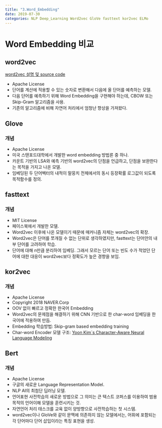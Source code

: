 ```yaml
---
title: "3.Word_Embedding"
date: 2019-07-30
categories: NLP Deep_Learning Word2vec GloVe fasttext kor2vec ELMo
---
```


# Word Embedding 비교

## word2vec
[word2vec 설명 및 source code](https://jeongmin-d.github.io/nlp/deep_learning/word2vec/Word2vec/)
* Apache License
*	단어를 계산에 적용할 수 있는 숫자로 변환해서 다음에 올 단어를 예측하는 모델.
*	다음 단어를 예측하기 위해 Word Embedding을 구현해야 하는데, CBOW 또는 Skip-Gram 알고리즘을 사용.
*	기존의 알고리즘에 비해 자연어 처리에서 엄청난 향상을 가져왔다.

## Glove

### 개념
* Apache License
*	미국 스탠포드대학에서 개발한 word embedding 방법론 중 하나.
*	카운트 기반의 LSA와 예측 기반의 word2vec의 단점을 언급하고, 단점을 보완한다는 목적을 가지고 나온 모델.
*	임베딩된 두 단어벡터의 내적이 말뭉치 전체에서의 동시 등장확률 로그값이 되도록 목적함수를 정의.

## fasttext

### 개념
* MIT License
*	페이스북에서 개발한 모델.
*	Word2vec 이후에 나온 모델이기 때문에 매커니즘 자체는 word2vec의 확장.
*	Word2vec은 단어를 쪼개질 수 없는 단위로 생각하였지만, fasttext는 단어안의 내부 단어를 고려하여 학습.
*	단어에 대해 n만큼 분리하여 임베딩. 그래서 모르는 단어 또는 빈도 수가 적었던 단어에 대한 대응이 word2vec보다 정확도가 높은 경향을 보임.

## kor2vec

### 개념
* Apache License
* Copyright 2018 NAVER.Corp
*	OOV 없이 빠르고 정확한 한국어 Embedding
*	Word2vec의 문제점을 해결하기 위해 CNN 기반으로 한 char-word 임베딩을 한국어에 적용하여 만듬.
*	Embedding 학습방법: Skip-gram based embedding training
*	Char-word Encoder 모델 구조: [Yoon Kim`s Character-Aware Neural Language Modeling]( https://arxiv.org/abs/1508.06615)

## Bert

### 개념
* Apache License
* 구글의 새로운 Language Representation Model.
* NLP AI의 최첨단 딥러닝 모델.
* 언어표현 사전학습의 새로운 방법으로 그 의미는 큰 텍스트 코퍼스를 이용하여 범용목적의 언어이해 모델을 훈련시키는 것.
* 자연언어 처리 태스크를 교육 없이 양방향으로 사전학습하는 첫 시스템.
* word2vec이나 GloVe와 같이 문맥에 의존하지 않는 모델에서는, 어휘에 포함되는 각 단어마다 단어 삽입이라는 특징 표현을 생성.
